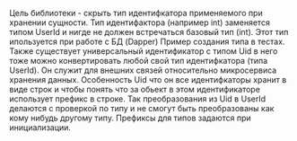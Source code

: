 Цель библиотеки - скрыть тип идентифкатора применяемого при хранении сущности.
Тип идентифактора (например int) заменяется типом UserId и нигде не должен 
встречаться базовый тип (int). Этот тип ипользуется при работе с БД (Dapper)
Пример создания типа в тестах.
Также существует универсальный идентификатор с типом Uid в него тоже можно 
конвертировать любой свой тип идентифкатора (типа UserId). Он служит для 
внешних связей относительно микросервиса хранения данных.
Особенность Uid что он все идентифкаторы хранит в виде строк и чтобы понять что 
за обьект в этом идентификаторе использует префикс в строке. Так преобразования 
из Uid в UserId делаются с проверкой по типу и не смогут быть преобразованы как 
кому нибудь другому типу.
Префиксы для типов задаются при инициализации.